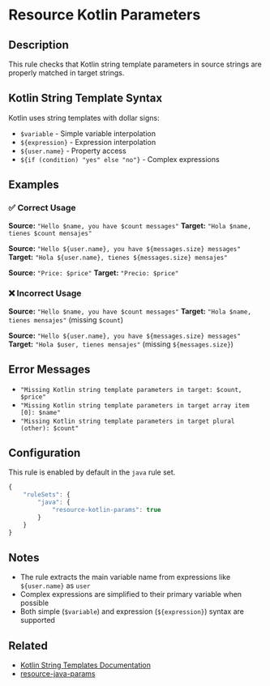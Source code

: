 # Resource Kotlin Parameters

## Description

This rule checks that Kotlin string template parameters in source strings are properly matched in target strings.

## Kotlin String Template Syntax

Kotlin uses string templates with dollar signs:

- `$variable` - Simple variable interpolation
- `${expression}` - Expression interpolation
- `${user.name}` - Property access
- `${if (condition) "yes" else "no"}` - Complex expressions

## Examples

### ✅ Correct Usage

**Source:** `"Hello $name, you have $count messages"`
**Target:** `"Hola $name, tienes $count mensajes"`

**Source:** `"Hello ${user.name}, you have ${messages.size} messages"`
**Target:** `"Hola ${user.name}, tienes ${messages.size} mensajes"`

**Source:** `"Price: $price"`
**Target:** `"Precio: $price"`

### ❌ Incorrect Usage

**Source:** `"Hello $name, you have $count messages"`
**Target:** `"Hola $name, tienes mensajes"` (missing `$count`)

**Source:** `"Hello ${user.name}, you have ${messages.size} messages"`
**Target:** `"Hola $user, tienes mensajes"` (missing `${messages.size}`)

## Error Messages

- `"Missing Kotlin string template parameters in target: $count, $price"`
- `"Missing Kotlin string template parameters in target array item [0]: $name"`
- `"Missing Kotlin string template parameters in target plural (other): $count"`

## Configuration

This rule is enabled by default in the `java` rule set.

```javascript
{
    "ruleSets": {
        "java": {
            "resource-kotlin-params": true
        }
    }
}
```

## Notes

- The rule extracts the main variable name from expressions like `${user.name}` as `user`
- Complex expressions are simplified to their primary variable when possible
- Both simple (`$variable`) and expression (`${expression}`) syntax are supported

## Related

- [Kotlin String Templates Documentation](https://kotlinlang.org/docs/strings.html#string-templates)
- [resource-java-params](./resource-java-params.md) 